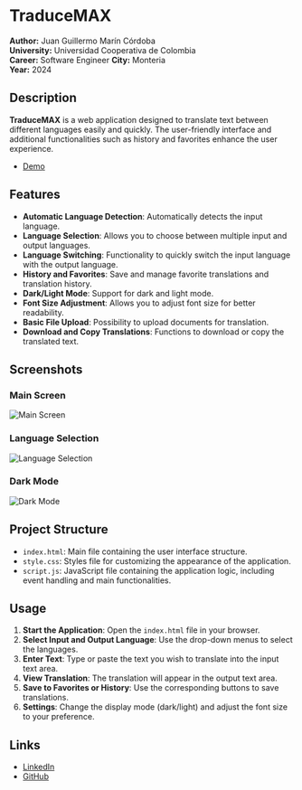 # TraduceMAX

**Author:** Juan Guillermo Marín Córdoba  
**University:** Universidad Cooperativa de Colombia  
**Career:**  Software Engineer
**City:** Monteria  
**Year:** 2024  

## Description

**TraduceMAX** is a web application designed to translate text between different languages easily and quickly. The user-friendly interface and additional functionalities such as history and favorites enhance the user experience.
- [Demo](https://traducemax-xi.vercel.app/)

## Features

- **Automatic Language Detection**: Automatically detects the input language.
- **Language Selection**: Allows you to choose between multiple input and output languages.
- **Language Switching**: Functionality to quickly switch the input language with the output language.
- **History and Favorites**: Save and manage favorite translations and translation history.
- **Dark/Light Mode**: Support for dark and light mode.
- **Font Size Adjustment**: Allows you to adjust font size for better readability.
- **Basic File Upload**: Possibility to upload documents for translation.
- **Download and Copy Translations**: Functions to download or copy the translated text.

## Screenshots

### Main Screen
![Main Screen](https://i.imgur.com/X92wz1K.png)

### Language Selection
![Language Selection](https://i.imgur.com/74bKujJ.jpeg)

### Dark Mode
![Dark Mode](https://i.imgur.com/egZT8Fg.png)

## Project Structure

- `index.html`: Main file containing the user interface structure.
- `style.css`: Styles file for customizing the appearance of the application.
- `script.js`: JavaScript file containing the application logic, including event handling and main functionalities.

## Usage

1. **Start the Application**: Open the `index.html` file in your browser.
2. **Select Input and Output Language**: Use the drop-down menus to select the languages.
3. **Enter Text**: Type or paste the text you wish to translate into the input text area.
4. **View Translation**: The translation will appear in the output text area.
5. **Save to Favorites or History**: Use the corresponding buttons to save translations.
6. **Settings**: Change the display mode (dark/light) and adjust the font size to your preference.

## Links

- [LinkedIn](https://www.linkedin.com/in/juanmarinco)
- [GitHub](https://github.com/Ju4nMarin)

